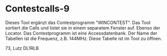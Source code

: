 # Contestcalls-9
 Dieses Tool ergänzt das Contestprogramm "WINCONTEST". Das Tool sortiert die Calls und listet sie in einem separatem Fenster auf. Ebenso der Locator.
 Das Contestprogramm ist eine Accessdatenbank. Der Name der Tabellen ist die Frequenz, z.B. 144MHz. Diese Tabelle ist im Tool zu öffnen.
 
 73, Lutz DL1RLB

